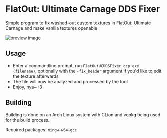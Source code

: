 # FlatOut: Ultimate Carnage DDS Fixer

Simple program to fix washed-out custom textures in FlatOut: Ultimate Carnage and make vanilla textures openable

![preview image](https://i.imgur.com/kn3js4J.png)

## Usage

- Enter a commandline prompt, run `FlatOutUCDDSFixer_gcp.exe (filename)`, optionally with the `-fix_header` argument if you'd like to edit the texture afterwards
- The file will now be analyzed and processed by the tool
- Enjoy, nya~ :3

## Building

Building is done on an Arch Linux system with CLion and vcpkg being used for the build process.

Required packages: `mingw-w64-gcc`
